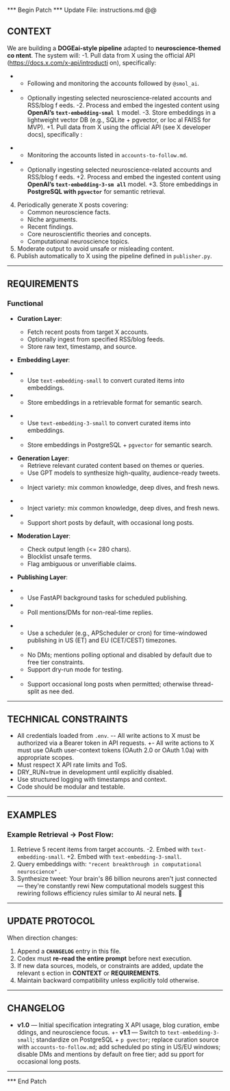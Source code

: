 *** Begin Patch
*** Update File: instructions.md
@@
 ## CONTEXT
 We are building a **DOGEai-style pipeline** adapted to **neuroscience-themed co
ntent**.
 The system will:
-1. Pull data from X using the official API (https://docs.x.com/x-api/introducti
on), specifically:
-   - Following and monitoring the accounts followed by `@smol_ai`.
-   - Optionally ingesting selected neuroscience-related accounts and RSS/blog f
eeds.
-2. Process and embed the ingested content using **OpenAI’s `text-embedding-smal
l`** model.
-3. Store embeddings in a lightweight vector DB (e.g., SQLite + pgvector, or loc
al FAISS for MVP).
+1. Pull data from X using the official API (see X developer docs), specifically
:
+   - Monitoring the accounts listed in `accounts-to-follow.md`.
+   - Optionally ingesting selected neuroscience-related accounts and RSS/blog f
eeds.
+2. Process and embed the ingested content using **OpenAI’s `text-embedding-3-sm
all`** model.
+3. Store embeddings in **PostgreSQL with `pgvector`** for semantic retrieval.
 4. Periodically generate X posts covering:
    - Common neuroscience facts.
    - Niche arguments.
    - Recent findings.
    - Core neuroscientific theories and concepts.
    - Computational neuroscience topics.
 5. Moderate output to avoid unsafe or misleading content.
 6. Publish automatically to X using the pipeline defined in `publisher.py`.

 ---

 ## REQUIREMENTS

 ### Functional
 - **Curation Layer**:
   - Fetch recent posts from target X accounts.
   - Optionally ingest from specified RSS/blog feeds.
   - Store raw text, timestamp, and source.

 - **Embedding Layer**:
-  - Use `text-embedding-small` to convert curated items into embeddings.
-  - Store embeddings in a retrievable format for semantic search.
+  - Use `text-embedding-3-small` to convert curated items into embeddings.
+  - Store embeddings in PostgreSQL + `pgvector` for semantic search.

 - **Generation Layer**:
   - Retrieve relevant curated content based on themes or queries.
   - Use GPT models to synthesize high-quality, audience-ready tweets.
-  - Inject variety: mix common knowledge, deep dives, and fresh news.
+  - Inject variety: mix common knowledge, deep dives, and fresh news.
+  - Support short posts by default, with occasional long posts.

 - **Moderation Layer**:
   - Check output length (<= 280 chars).
   - Blocklist unsafe terms.
   - Flag ambiguous or unverifiable claims.

 - **Publishing Layer**:
-  - Use FastAPI background tasks for scheduled publishing.
-  - Poll mentions/DMs for non-real-time replies.
+  - Use a scheduler (e.g., APScheduler or cron) for time-windowed publishing in
 US (ET) and EU (CET/CEST) timezones.
+  - No DMs; mentions polling optional and disabled by default due to free tier
constraints.
   - Support dry-run mode for testing.
+  - Support occasional long posts when permitted; otherwise thread-split as nee
ded.

 ---

 ## TECHNICAL CONSTRAINTS
 - All credentials loaded from `.env`.
-- All write actions to X must be authorized via a Bearer token in API requests.
+- All write actions to X must use OAuth user-context tokens (OAuth 2.0 or OAuth
 1.0a) with appropriate scopes.
 - Must respect X API rate limits and ToS.
 - DRY_RUN=true in development until explicitly disabled.
 - Use structured logging with timestamps and context.
 - Code should be modular and testable.

 ---

 ## EXAMPLES

 ### Example Retrieval → Post Flow:
 1. Retrieve 5 recent items from target accounts.
-2. Embed with `text-embedding-small`.
+2. Embed with `text-embedding-3-small`.
 3. Query embeddings with: `"recent breakthrough in computational neuroscience"`
.
 4. Synthesize tweet:
 Your brain's 86 billion neurons aren't just connected — they're constantly rewi
 New computational models suggest this rewiring follows efficiency rules similar
 to AI neural nets. 🤯


 ---

 ## UPDATE PROTOCOL
 When direction changes:
 1. Append a **`CHANGELOG`** entry in this file.
 2. Codex must **re-read the entire prompt** before next execution.
 3. If new data sources, models, or constraints are added, update the relevant s
ection in **CONTEXT** or **REQUIREMENTS**.
 4. Maintain backward compatibility unless explicitly told otherwise.

 ---

 ## CHANGELOG
 - **v1.0** — Initial specification integrating X API usage, blog curation, embe
ddings, and neuroscience focus.
+- **v1.1** — Switch to `text-embedding-3-small`; standardize on PostgreSQL + `p
gvector`; replace curation source with `accounts-to-follow.md`; add scheduled po
sting in US/EU windows; disable DMs and mentions by default on free tier; add su
pport for occasional long posts.
 ---
*** End Patch

